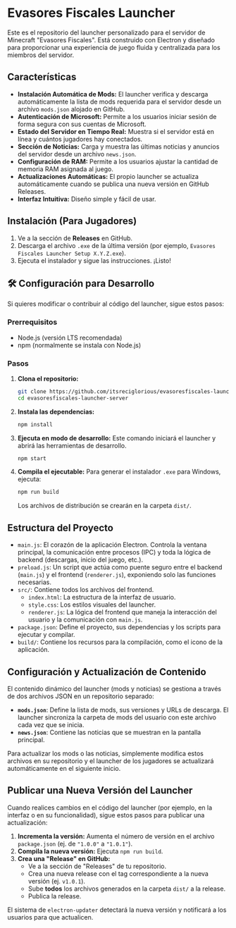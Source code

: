 # Evasores Fiscales Launcher

Este es el repositorio del launcher personalizado para el servidor de Minecraft "Evasores Fiscales". Está construido con Electron y diseñado para proporcionar una experiencia de juego fluida y centralizada para los miembros del servidor.

## Características

-   **Instalación Automática de Mods:** El launcher verifica y descarga automáticamente la lista de mods requerida para el servidor desde un archivo `mods.json` alojado en GitHub.
-   **Autenticación de Microsoft:** Permite a los usuarios iniciar sesión de forma segura con sus cuentas de Microsoft.
-   **Estado del Servidor en Tiempo Real:** Muestra si el servidor está en línea y cuántos jugadores hay conectados.
-   **Sección de Noticias:** Carga y muestra las últimas noticias y anuncios del servidor desde un archivo `news.json`.
-   **Configuración de RAM:** Permite a los usuarios ajustar la cantidad de memoria RAM asignada al juego.
-   **Actualizaciones Automáticas:** El propio launcher se actualiza automáticamente cuando se publica una nueva versión en GitHub Releases.
-   **Interfaz Intuitiva:** Diseño simple y fácil de usar.

## Instalación (Para Jugadores)

1.  Ve a la sección de **Releases** en GitHub.
2.  Descarga el archivo `.exe` de la última versión (por ejemplo, `Evasores Fiscales Launcher Setup X.Y.Z.exe`).
3.  Ejecuta el instalador y sigue las instrucciones. ¡Listo!

## 🛠️ Configuración para Desarrollo

Si quieres modificar o contribuir al código del launcher, sigue estos pasos:

### Prerrequisitos

-   Node.js (versión LTS recomendada)
-   npm (normalmente se instala con Node.js)

### Pasos

1.  **Clona el repositorio:**
    ```bash
    git clone https://github.com/itsreciglorious/evasoresfiscales-launcher-server.git
    cd evasoresfiscales-launcher-server
    ```

2.  **Instala las dependencias:**
    ```bash
    npm install
    ```

3.  **Ejecuta en modo de desarrollo:**
    Este comando iniciará el launcher y abrirá las herramientas de desarrollo.
    ```bash
    npm start
    ```

4.  **Compila el ejecutable:**
    Para generar el instalador `.exe` para Windows, ejecuta:
    ```bash
    npm run build
    ```
    Los archivos de distribución se crearán en la carpeta `dist/`.

## Estructura del Proyecto

-   `main.js`: El corazón de la aplicación Electron. Controla la ventana principal, la comunicación entre procesos (IPC) y toda la lógica de backend (descargas, inicio del juego, etc.).
-   `preload.js`: Un script que actúa como puente seguro entre el backend (`main.js`) y el frontend (`renderer.js`), exponiendo solo las funciones necesarias.
-   `src/`: Contiene todos los archivos del frontend.
    -   `index.html`: La estructura de la interfaz de usuario.
    -   `style.css`: Los estilos visuales del launcher.
    -   `renderer.js`: La lógica del frontend que maneja la interacción del usuario y la comunicación con `main.js`.
-   `package.json`: Define el proyecto, sus dependencias y los scripts para ejecutar y compilar.
-   `build/`: Contiene los recursos para la compilación, como el icono de la aplicación.

## Configuración y Actualización de Contenido

El contenido dinámico del launcher (mods y noticias) se gestiona a través de dos archivos JSON en un repositorio separado:

-   **`mods.json`**: Define la lista de mods, sus versiones y URLs de descarga. El launcher sincroniza la carpeta de mods del usuario con este archivo cada vez que se inicia.
-   **`news.json`**: Contiene las noticias que se muestran en la pantalla principal.

Para actualizar los mods o las noticias, simplemente modifica estos archivos en su repositorio y el launcher de los jugadores se actualizará automáticamente en el siguiente inicio.

## Publicar una Nueva Versión del Launcher

Cuando realices cambios en el código del launcher (por ejemplo, en la interfaz o en su funcionalidad), sigue estos pasos para publicar una actualización:

1.  **Incrementa la versión:** Aumenta el número de versión en el archivo `package.json` (ej. de `"1.0.0"` a `"1.0.1"`).
2.  **Compila la nueva versión:** Ejecuta `npm run build`.
3.  **Crea una "Release" en GitHub:**
    -   Ve a la sección de "Releases" de tu repositorio.
    -   Crea una nueva release con el tag correspondiente a la nueva versión (ej. `v1.0.1`).
    -   Sube **todos** los archivos generados en la carpeta `dist/` a la release.
    -   Publica la release.

El sistema de `electron-updater` detectará la nueva versión y notificará a los usuarios para que actualicen.